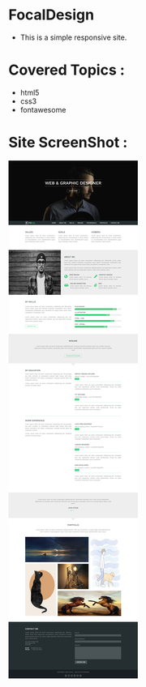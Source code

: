 # FocalDesign
- This is a simple responsive site.
# Covered Topics :
- html5
- css3
- fontawesome

# Site ScreenShot :
![](Quick-Resume-lg.png)
